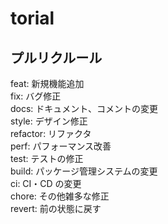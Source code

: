 # torial

## プルリクルール

feat: 新規機能追加  
fix: バグ修正  
docs: ドキュメント、コメントの変更  
style: デザイン修正  
refactor: リファクタ  
perf: パフォーマンス改善  
test: テストの修正  
build: パッケージ管理システムの変更  
ci: CI・CD の変更   
chore: その他雑多な修正  
revert: 前の状態に戻す  
